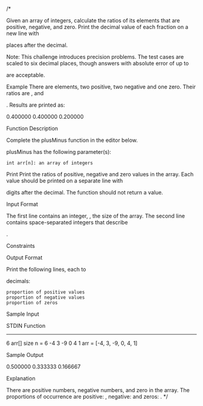 /*

Given an array of integers, calculate the ratios of its elements that are positive, negative, and zero. Print the decimal value of each fraction on a new line with

places after the decimal.

Note: This challenge introduces precision problems. The test cases are scaled to six decimal places, though answers with absolute error of up to

are acceptable.

Example
There are elements, two positive, two negative and one zero. Their ratios are , and

. Results are printed as:

0.400000
0.400000
0.200000

Function Description

Complete the plusMinus function in the editor below.

plusMinus has the following parameter(s):

    int arr[n]: an array of integers

Print
Print the ratios of positive, negative and zero values in the array. Each value should be printed on a separate line with

digits after the decimal. The function should not return a value.

Input Format

The first line contains an integer,
, the size of the array.
The second line contains space-separated integers that describe

.

Constraints


Output Format

Print the following
lines, each to

decimals:

    proportion of positive values
    proportion of negative values
    proportion of zeros

Sample Input

STDIN           Function
-----           --------
6               arr[] size n = 6
-4 3 -9 0 4 1   arr = [-4, 3, -9, 0, 4, 1]

Sample Output

0.500000
0.333333
0.166667

Explanation

There are
positive numbers, negative numbers, and zero in the array.
The proportions of occurrence are positive: , negative: and zeros: . 
*/